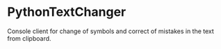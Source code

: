 # PythonTextChanger
Console client for change of symbols and correct of mistakes in the text from clipboard.
